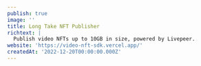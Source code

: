 ```yaml
---
publish: true
image: ''
title: Long Take NFT Publisher
richtext: |
  Publish video NFTs up to 10GB in size, powered by Livepeer.
website: 'https://video-nft-sdk.vercel.app/'
createdAt: '2022-12-20T00:00:00.000Z'
---
```


